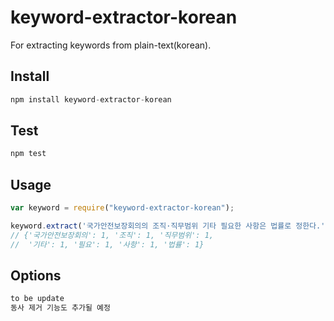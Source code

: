 # keyword-extractor-korean
For extracting keywords from plain-text(korean).

## Install

```js
npm install keyword-extractor-korean
```

## Test

```js
npm test
```

## Usage

```js
var keyword = require("keyword-extractor-korean");

keyword.extract('국가안전보장회의의 조직·직무범위 기타 필요한 사항은 법률로 정한다.');
// {'국가안전보장회의': 1, '조직': 1, '직무범위': 1,
//  '기타': 1, '필요': 1, '사항': 1, '법률': 1}
```

## Options

```js
to be update
동사 제거 기능도 추가될 예정
```